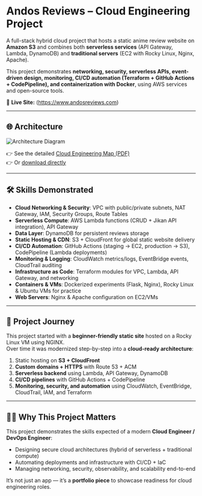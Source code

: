 # Andos Reviews – Cloud Engineering Project

A full-stack hybrid cloud project that hosts a static anime review website on **Amazon S3** and combines both **serverless services** (API Gateway, Lambda, DynamoDB) and **traditional servers** (EC2 with Rocky Linux, Nginx, Apache).  

This project demonstrates **networking, security, serverless APIs, event-driven design, monitoring, CI/CD automation (Terraform + GitHub Actions + CodePipeline), and containerization with Docker**, using AWS services and open-source tools.

🔗 **Live Site:** (https://www.andosreviews.com)

---

## 🌐 Architecture
![Architecture Diagram](Cloud%20Enginer%20Project%20Diagram.png)

👉 See the detailed [Cloud Engineering Map (PDF)](Cloud%20Enginer%20Project%20Diagram.pdf)  
👉 Or [download directly](https://github.com/IT-Yeti8/Andos_Reviews/raw/main/Cloud%20Enginer%20Project%20Diagram.pdf)

---

## 🛠️ Skills Demonstrated
- **Cloud Networking & Security**: VPC with public/private subnets, NAT Gateway, IAM, Security Groups, Route Tables  
- **Serverless Compute**: AWS Lambda functions (CRUD + Jikan API integration), API Gateway  
- **Data Layer**: DynamoDB for persistent reviews storage  
- **Static Hosting & CDN**: S3 + CloudFront for global static website delivery  
- **CI/CD Automation**: GitHub Actions (staging → EC2, production → S3), CodePipeline (Lambda deployments)  
- **Monitoring & Logging**: CloudWatch metrics/logs, EventBridge events, CloudTrail auditing  
- **Infrastructure as Code**: Terraform modules for VPC, Lambda, API Gateway, and networking  
- **Containers & VMs**: Dockerized experiments (Flask, Nginx), Rocky Linux & Ubuntu VMs for practice  
- **Web Servers**: Nginx & Apache configuration on EC2/VMs  

---

## 📖 Project Journey
This project started with a **beginner-friendly static site** hosted on a Rocky Linux VM using NGINX.  
Over time it was modernized step-by-step into a **cloud-ready architecture**:

1. Static hosting on **S3 + CloudFront**  
2. **Custom domains + HTTPS** with Route 53 + ACM  
3. **Serverless backend** using Lambda, API Gateway, DynamoDB  
4. **CI/CD pipelines** with GitHub Actions + CodePipeline  
5. **Monitoring, security, and automation** using CloudWatch, EventBridge, CloudTrail, IAM, and Terraform  

---

## 🧑‍💻 Why This Project Matters
This project demonstrates the skills expected of a modern **Cloud Engineer / DevOps Engineer**:  
- Designing secure cloud architectures (hybrid of serverless + traditional compute)  
- Automating deployments and infrastructure with CI/CD + IaC  
- Managing networking, security, observability, and scalability end-to-end  

It’s not just an app — it’s a **portfolio piece** to showcase readiness for cloud engineering roles.
